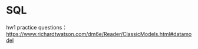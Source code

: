 # SQL
hw1
practice questions：
https://www.richardtwatson.com/dm6e/Reader/ClassicModels.html#datamodel

